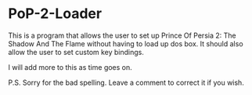 # PoP-2-Loader
This is a program that allows the user to set up Prince Of Persia 2: The Shadow And The Flame without having to load up dos box. 
It should also allow the user to set custom key bindings.

I will add more to this as time goes on.

P.S. Sorry for the bad spelling. Leave a comment to correct it if you wish.
